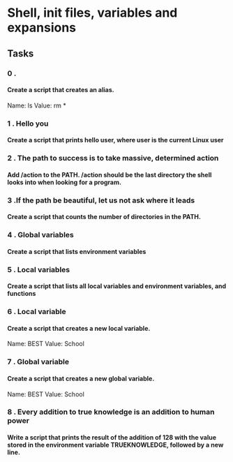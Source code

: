 # Shell, init files, variables and expansions

## Tasks

### 0 . <o> 

#### Create a script that creates an alias.
Name: ls
Value: rm *

### 1 . Hello you

#### Create a script that prints hello user, where user is the current Linux user

### 2 . The path to success is to take massive, determined action

#### Add /action to the PATH. /action should be the last directory the shell looks into when looking for a program.

### 3 .If the path be beautiful, let us not ask where it leads

#### Create a script that counts the number of directories in the PATH.

### 4 . Global variables

#### Create a script that lists environment variables

### 5 . Local variables

#### Create a script that lists all local variables and environment variables, and functions

### 6 . Local variable

#### Create a script that creates a new local variable.

Name: BEST
Value: School

### 7 . Global variable

#### Create a script that creates a new global variable.

Name: BEST
Value: School

### 8 . Every addition to true knowledge is an addition to human power

#### Write a script that prints the result of the addition of 128 with the value stored in the environment variable TRUEKNOWLEDGE, followed by a new line.

###
